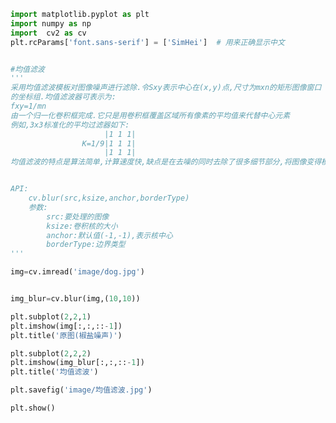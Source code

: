 
<BlogInfo title="23.均值滤波" author="白日梦想猿" pv=0 read_times=0 pre_cost_time=0分40秒 category="图像处理" tag_list="['图像处理']" create_time="2021.08.13 10:30:51" update_time="2021.08.13 11:51:05" />

```python
import matplotlib.pyplot as plt
import numpy as np
import  cv2 as cv
plt.rcParams['font.sans-serif'] = ['SimHei']  # 用来正确显示中文


#均值滤波
'''
采用均值滤波模板对图像噪声进行滤除.令Sxy表示中心在(x,y)点,尺寸为mxn的矩形图像窗口
的坐标组.均值滤波器可表示为:
fxy=1/mn
由一个归一化卷积框完成.它只是用卷积框覆盖区域所有像素的平均值来代替中心元素
例如,3x3标准化的平均过滤器如下:
                     |1 1 1|
                K=1/9|1 1 1|
                     |1 1 1|
均值滤波的特点是算法简单,计算速度快,缺点是在去噪的同时去除了很多细节部分,将图像变得模糊


API:
    cv.blur(src,ksize,anchor,borderType)
    参数:
        src:要处理的图像
        ksize:卷积核的大小
        anchor:默认值(-1,-1),表示核中心
        borderType:边界类型
'''

img=cv.imread('image/dog.jpg')


img_blur=cv.blur(img,(10,10))

plt.subplot(2,2,1)
plt.imshow(img[:,:,::-1])
plt.title('原图(椒盐噪声)')

plt.subplot(2,2,2)
plt.imshow(img_blur[:,:,::-1])
plt.title('均值滤波')

plt.savefig('image/均值滤波.jpg')

plt.show()







```
